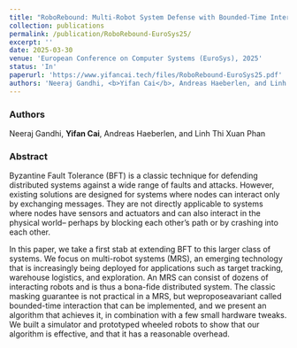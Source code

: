 ```yaml
---
title: "RoboRebound: Multi-Robot System Defense with Bounded-Time Interaction"
collection: publications
permalink: /publication/RoboRebound-EuroSys25/
excerpt: ''
date: 2025-03-30
venue: 'European Conference on Computer Systems (EuroSys), 2025'
status: 'In'
paperurl: 'https://www.yifancai.tech/files/RoboRebound-EuroSys25.pdf'
authors: 'Neeraj Gandhi, <b>Yifan Cai</b>, Andreas Haeberlen, and Linh Thi Xuan Phan'
---
```


### Authors 

Neeraj Gandhi, **Yifan Cai**, Andreas Haeberlen, and Linh Thi Xuan Phan

### Abstract 

Byzantine Fault Tolerance (BFT) is a classic technique for defending distributed systems against a wide range of faults and attacks. However, existing solutions are designed for systems where nodes can interact only by exchanging messages. They are not directly applicable to systems where nodes have sensors and actuators and can also interact in the physical world– perhaps by blocking each other’s path or by crashing into each other.

In this paper, we take a first stab at extending BFT to this larger class of systems. We focus on multi-robot systems (MRS), an emerging technology that is increasingly being deployed for applications such as target tracking, warehouse logistics, and exploration. An MRS can consist of dozens of interacting robots and is thus a bona-fide distributed system. The classic masking guarantee is not practical in a MRS, but weproposeavariant called bounded-time interaction that can be implemented, and we present an algorithm that achieves it, in combination with a few small hardware tweaks. We
built a simulator and prototyped wheeled robots to show that our algorithm is effective, and that it has a reasonable overhead.